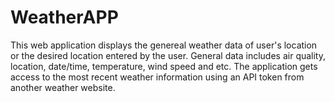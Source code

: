 # WeatherAPP
This web application displays the genereal weather data of user's location or the desired location entered by the user. General data includes air quality, location, date/time, temperature, wind speed and etc. The application gets access to the most recent weather information using an API token from another weather website.

